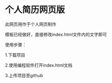 # 个人简历网页版
此网页用作于个人网页制作

模板已经做好，直接修改index.html文件内的文字即可

使用步骤：

1.下载项目

2.使用编程软件打开index.html文档

3.上传项目至github


